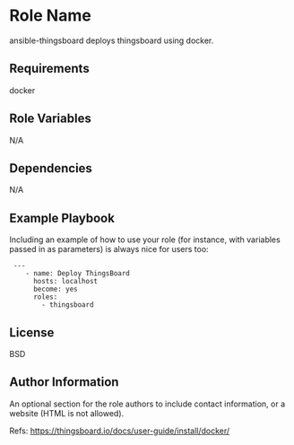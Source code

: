 Role Name
=========

ansible-thingsboard deploys thingsboard using docker.

Requirements
------------

docker

Role Variables
--------------

N/A

Dependencies
------------

N/A

Example Playbook
----------------

Including an example of how to use your role (for instance, with variables passed in as parameters) is always nice for users too:

     ---
        - name: Deploy ThingsBoard
          hosts: localhost
          become: yes 
          roles:
            - thingsboard

License
-------

BSD

Author Information
------------------

An optional section for the role authors to include contact information, or a website (HTML is not allowed).

Refs: https://thingsboard.io/docs/user-guide/install/docker/
